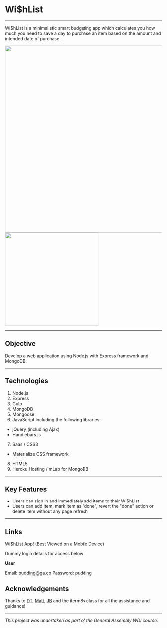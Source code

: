 # Wi$hList
***

Wi$hList is a minimalistic smart budgeting app which calculates you how much you need to save a day to purchase an item based on the amount and intended date of purchase.

<img src="http://i.imgur.com/7do2ASW.png" width="600">
<img src="http://i.imgur.com/GdCaICQ.png" width="300">

***

## Objective

Develop a web application using Node.js with Express framework and MongoDB.

***

## Technologies

1. Node.js
2. Express
3. Gulp
4. MongoDB
5. Mongoose
6. JavaScript including the following libraries:
  - jQuery (including Ajax)
  - Handlebars.js
7. Saas / CSS3
  - Materialize CSS framework
8. HTML5
9. Heroku Hosting / mLab for MongoDB

***

## Key Features

- Users can sign in and immediately add items to their Wi$hList
- Users can add item, mark item as "done", revert the "done" action or delete item without any page refresh

***

## Links

[Wi$hList App!](http://smartwishlist.herokuapp.com/) (Best Viewed on a Mobile Device)

Dummy login details for access below:

**User**

Email: pudding@ga.co
Password: pudding

## Acknowledgements

Thanks to [DT](https://github.com/epoch), [Matt](https://github.com/mattswann), [JB](https://github.com/bairstow) and the iterm8s class for all the assistance and guidance!

***

*This project was undertaken as part of the General Assembly WDI course.*
